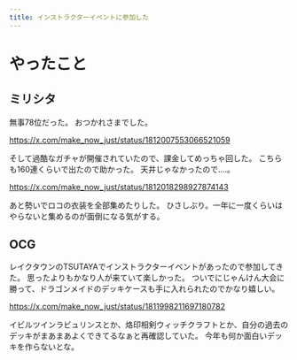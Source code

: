 ```yaml
---
title: インストラクターイベントに参加した
---
```


# やったこと

## ミリシタ

無事78位だった。
おつかれさまでした。

<https://x.com/make_now_just/status/1812007553066521059>

そして過酷なガチャが開催されていたので、課金してめっちゃ回した。
こちらも160連くらいで出たので助かった。
天井じゃなかったので‥‥。

<https://x.com/make_now_just/status/1812018298927874143>

あと勢いでロコの衣装を全部集めたりした。
ひさしぶり。一年に一度くらいはやらないと集めるのが面倒になる気がする。

## OCG

レイクタウンのTSUTAYAでインストラクターイベントがあったので参加してきた。
思ったよりもかなり人が来ていて楽しかった。
ついでにじゃんけん大会に勝って、ドラゴンメイドのデッキケースも手に入れられたのでかなり嬉しい。

<https://x.com/make_now_just/status/1811998211697180782>

イビルツインラビュリンスとか、烙印相剣ウィッチクラフトとか、自分の過去のデッキがまあまあよくできてるなぁと再確認していた。
今年も何か面白いデッキを作らないとな。

